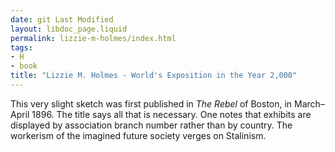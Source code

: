 ```yaml
---
date: git Last Modified
layout: libdoc_page.liquid
permalink: lizzie-m-holmes/index.html
tags:
- H
- book
title: "Lizzie M. Holmes - World's Exposition in the Year 2,000"
---
```


This very slight sketch was first published in _The Rebel_ of Boston, in  March–April 1896. The title says all that is necessary. One notes that exhibits  are displayed by association branch number rather than by country. The workerism  of the imagined future society verges on Stalinism.